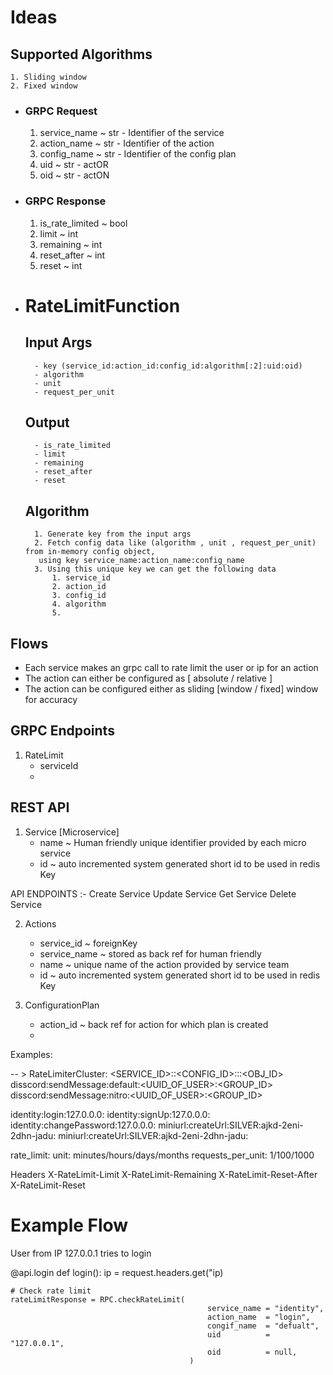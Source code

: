 # Ideas
## Supported Algorithms 
    1. Sliding window
    2. Fixed window


- ### GRPC Request
    1. service_name ~ str - Identifier of the service
    2. action_name ~ str - Identifier of the action
    3. config_name ~ str - Identifier of the config plan
    3. uid ~ str - actOR 
    4. oid ~ str - actON
 


- ### GRPC Response
    1. is_rate_limited ~ bool 
    2. limit ~ int
    3. remaining ~ int
    4. reset_after ~ int
    5. reset ~ int


- # RateLimitFunction
    ## Input Args
        - key (service_id:action_id:config_id:algorithm[:2]:uid:oid)
        - algorithm
        - unit
        - request_per_unit
    ## Output
        - is_rate_limited
        - limit
        - remaining
        - reset_after
        - reset

    ## Algorithm
        1. Generate key from the input args
        2. Fetch config data like (algorithm , unit , request_per_unit) from in-memory config object,
         using key service_name:action_name:config_name
        3. Using this unique key we can get the following data
            1. service_id
            2. action_id
            3. config_id
            4. algorithm
            5.  

## Flows

- Each service makes an grpc call to rate limit the user or ip for an action
- The action can either be configured as [ absolute / relative ]
- The action can be configured either as sliding [window / fixed] window for accuracy





## GRPC Endpoints
1. RateLimit
    - serviceId
    - 

## REST API 

1. Service [Microservice]
    - name ~ Human friendly unique identifier provided by each micro service 
    - id ~ auto incremented system generated short id to be used in redis Key 

API ENDPOINTS :-
    Create Service
    Update Service
    Get Service
    Delete Service


2. Actions 
    - service_id ~ foreignKey
    - service_name ~ stored as back ref for human friendly
    - name ~ unique name of the action provided by service team
    - id ~ auto incremented system generated short id to be used in redis Key 

3. ConfigurationPlan
    - action_id ~ back ref for action for which plan is created
    - 




Examples:


-- > RateLimiterCluster:
<SERVICE_ID>:<ACTION>:<CONFIG_ID>:<ALG>:<UID>:<OBJ_ID>
disscord:sendMessage:default:<UUID_OF_USER>:<GROUP_ID>
disscord:sendMessage:nitro:<UUID_OF_USER>:<GROUP_ID>


identity:login:127.0.0.0:
identity:signUp:127.0.0.0:
identity:changePassword:127.0.0.0:
miniurl:createUrl:SILVER:ajkd-2eni-2dhn-jadu:
miniurl:createUrl:SILVER:ajkd-2eni-2dhn-jadu:


rate_limit:
    unit: minutes/hours/days/months
    requests_per_unit: 1/100/1000


Headers
X-RateLimit-Limit
X-RateLimit-Remaining
X-RateLimit-Reset-After
X-RateLimit-Reset


# Example Flow
User from IP 127.0.0.1 tries to login

@api.login
def login():
    ip = request.headers.get("ip)

    # Check rate limit
    rateLimitResponse = RPC.checkRateLimit(
                                                service_name = "identity",
                                                action_name  = "login",
                                                congif_name  = "defualt",
                                                uid          = "127.0.0.1",
                                                oid          = null,
                                            )